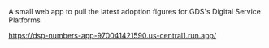 A small web app to pull the latest adoption figures for GDS's Digital Service Platforms

https://dsp-numbers-app-970041421590.us-central1.run.app/

